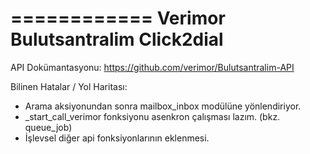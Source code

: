 ============
Verimor Bulutsantralim Click2dial
============

API Dokümantasyonu: https://github.com/verimor/Bulutsantralim-API


Bilinen Hatalar / Yol Haritası:

* Arama aksiyonundan sonra mailbox_inbox modülüne yönlendiriyor.
* _start_call_verimor fonksiyonu asenkron çalışması lazım. (bkz. queue_job)
* İşlevsel diğer api fonksiyonlarının eklenmesi.